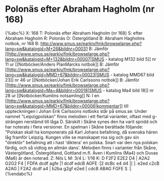 # Polonäs efter Abraham Hagholm (nr 168)

{%abc%}
X: 168
T: Polonäs efter Abraham Hagholm (nr 168)
S: efter Abraham Hagholm
R: Polonäs
O: Östergötland
B: Abraham Hagholms notbok, nr 168
B: http://www.smus.se/earkiv/fmk/browselarge.php?lang=sw&katalogid=M+26&bildnr=00031
B: Jämför [[http://www.smus.se/earkiv/fmk/browselarge.php?lang=sw&katalogid=M+132&bildnr=00007|SMUS - katalog M132 bild 5]] nr 11 ur [[Notböcker/Anders PlanMarcks notbok]]
B: Jämför [[http://www.smus.se/earkiv/fmk/browselarge.php?lang=sw&katalogid=MMD+67&bildnr=00023|SMUS - katalog MMD67 bild 23]] nr 46 ur [[Notböcker/Johan Erik Carlssons notbok]]
B: Jämför [[http://www.smus.se/earkiv/fmk/browselarge.php?lang=sw&katalogid=Ma+4&bildnr=00018|SMUS - katalog Ma4 bild 18]] nr 28 ur [[Notböcker/Kumlins notsamling]]
N: I en [[http://www.smus.se/earkiv/fmk/browselarge.php?lang=sw&katalogid=MMD+67&bildnr=00006|kommentar]] till uppteckningen i Johan Erik Carlssons notboks står på smus.se: Under namnet "Leipzigpolskan" finns melodien i ett flertal varianter, oftast med g-strängen nerstämd till låga D. Särskilt i Skåne synes den ha varit spridd och har noterats i flera versioner. En spelman i Skåne berättade följande: "Polskan skall ha komponerats på Karl Johans befallning, då svenska hären låg framför Leipzig. Kungen ville se manskapet roa sig och gav sin "direktör" befallning att i hast 'diktera' en polska. Snart var den nya polskan färdig, och så vidtog en allmän dans'. Melodien finns i varianter från Skåne, Västergötland, Östergötland, Gottland m.fl. Även i Kumlins (Ma4) och Duvas (Ma6) är den noterad.
Z: Nils L
M: 3/4
L: 1/16
K: D
   F2F2 E2E2 D4   | A2A2 G2G2 F4 | FDFA dcdf agfe |1 dcdf edcB AGFE   :|2 dcBc e4 d4 |]
|: e2ed c2cB A2AG | F2A2 dcdf a4 | b2ba g2gf e2ed |  cdcB ABAG FGFE S :|
{%endabc%}
